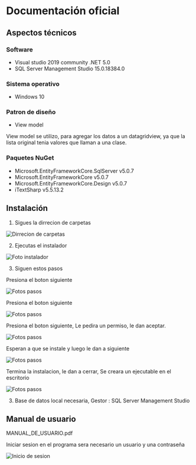 # Documentación oficial
## Aspectos técnicos
### Software
- Visual studio 2019 community .NET 5.0
- SQL Server Management Studio	15.0.18384.0
### Sistema operativo
- Windows 10

### Patron de diseño
 - View model

 View model se utilizo, para agregar los datos a un datagridview, ya que la lista original tenia valores que llaman a una clase. 
 

### Paquetes NuGet
- Microsoft.EntityFrameworkCore.SqlServer v5.0.7
- Microsoft.EntityFrameworkCore v5.0.7
- Microsoft.EntityFrameworkCore.Design v5.0.7
- iTextSharp v5.5.13.2

## Instalación
1. Sigues la dirrecion de carpetas 


![Dirrecion de carpetas](https://i.gyazo.com/6a4151b8892b177ed0bdb4f52db9e017.png)


2. Ejecutas el instalador


![Foto instalador](https://i.gyazo.com/15c8059bb997d333b1ea19e7b528b14e.png)


3. Siguen estos pasos


Presiona el boton siguiente


![Fotos pasos](https://i.gyazo.com/6fe42a500a784bf8ab61e0a4a49c58cb.png)

Presiona el boton siguiente


![Fotos pasos](https://i.gyazo.com/b3960de8e0ee9e76ab7643b6bcda4df4.png)

Presiona el boton siguiente, Le pedira un permiso, le dan aceptar.


![Fotos pasos](https://i.gyazo.com/537456f0d524fb54e903ab8bf31ef183.png)

Esperan a que se instale y luego le dan a siguiente


![Fotos pasos](https://i.gyazo.com/2f4a4eed821886fd0a05ae3da7b606bd.png)

Termina la instalacion, le dan a cerrar, Se creara un ejecutable en el escritorio


![Fotos pasos](https://i.gyazo.com/2feb0b8a131c5d3a973e528849413cd2.png)



3. Base de datos local necesaria, Gestor : SQL Server Management Studio
## Manual de usuario
MANUAL_DE_USUARIO.pdf


Iniciar sesion en el programa sera necesario un usuario y una contraseña


![Inicio de sesion](https://i.gyazo.com/55d84f908d28bf02a81305bfbf8b7e4c.png)

